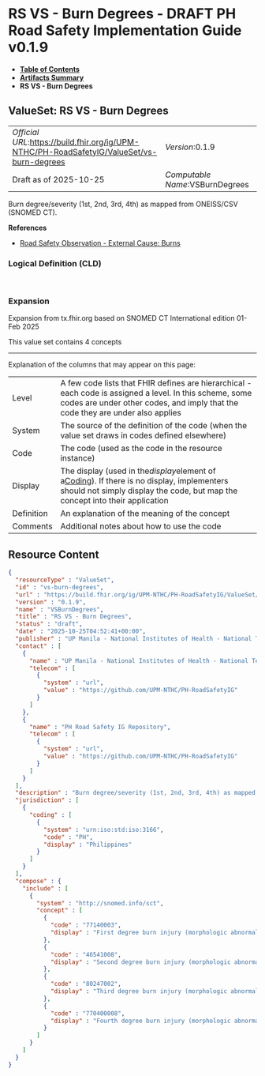 # RS VS - Burn Degrees - DRAFT PH Road Safety Implementation Guide v0.1.9

* [**Table of Contents**](toc.md)
* [**Artifacts Summary**](artifacts.md)
* **RS VS - Burn Degrees**

## ValueSet: RS VS - Burn Degrees 

| | |
| :--- | :--- |
| *Official URL*:https://build.fhir.org/ig/UPM-NTHC/PH-RoadSafetyIG/ValueSet/vs-burn-degrees | *Version*:0.1.9 |
| Draft as of 2025-10-25 | *Computable Name*:VSBurnDegrees |

 
Burn degree/severity (1st, 2nd, 3rd, 4th) as mapped from ONEISS/CSV (SNOMED CT). 

 **References** 

* [Road Safety Observation - External Cause: Burns](StructureDefinition-rs-observation-nature-burns.md)

### Logical Definition (CLD)

 

### Expansion

Expansion from tx.fhir.org based on SNOMED CT International edition 01-Feb 2025

This value set contains 4 concepts

-------

 Explanation of the columns that may appear on this page: 

| | |
| :--- | :--- |
| Level | A few code lists that FHIR defines are hierarchical - each code is assigned a level. In this scheme, some codes are under other codes, and imply that the code they are under also applies |
| System | The source of the definition of the code (when the value set draws in codes defined elsewhere) |
| Code | The code (used as the code in the resource instance) |
| Display | The display (used in the*display*element of a[Coding](http://hl7.org/fhir/R4/datatypes.html#Coding)). If there is no display, implementers should not simply display the code, but map the concept into their application |
| Definition | An explanation of the meaning of the concept |
| Comments | Additional notes about how to use the code |



## Resource Content

```json
{
  "resourceType" : "ValueSet",
  "id" : "vs-burn-degrees",
  "url" : "https://build.fhir.org/ig/UPM-NTHC/PH-RoadSafetyIG/ValueSet/vs-burn-degrees",
  "version" : "0.1.9",
  "name" : "VSBurnDegrees",
  "title" : "RS VS - Burn Degrees",
  "status" : "draft",
  "date" : "2025-10-25T04:52:41+00:00",
  "publisher" : "UP Manila - National Institutes of Health - National Telehealth Center",
  "contact" : [
    {
      "name" : "UP Manila - National Institutes of Health - National Telehealth Center",
      "telecom" : [
        {
          "system" : "url",
          "value" : "https://github.com/UPM-NTHC/PH-RoadSafetyIG"
        }
      ]
    },
    {
      "name" : "PH Road Safety IG Repository",
      "telecom" : [
        {
          "system" : "url",
          "value" : "https://github.com/UPM-NTHC/PH-RoadSafetyIG"
        }
      ]
    }
  ],
  "description" : "Burn degree/severity (1st, 2nd, 3rd, 4th) as mapped from ONEISS/CSV (SNOMED CT).",
  "jurisdiction" : [
    {
      "coding" : [
        {
          "system" : "urn:iso:std:iso:3166",
          "code" : "PH",
          "display" : "Philippines"
        }
      ]
    }
  ],
  "compose" : {
    "include" : [
      {
        "system" : "http://snomed.info/sct",
        "concept" : [
          {
            "code" : "77140003",
            "display" : "First degree burn injury (morphologic abnormality)"
          },
          {
            "code" : "46541008",
            "display" : "Second degree burn injury (morphologic abnormality)"
          },
          {
            "code" : "80247002",
            "display" : "Third degree burn injury (morphologic abnormality)"
          },
          {
            "code" : "770400008",
            "display" : "Fourth degree burn injury (morphologic abnormality)"
          }
        ]
      }
    ]
  }
}

```
